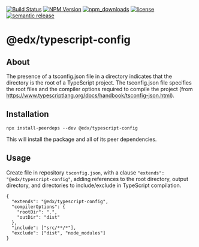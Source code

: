 [![Build Status](https://github.com/openedx/typescript-config/actions/workflows/release.yml/badge.svg)](https://github.com/openedx/typescript-config/actions/workflows/release.yml/)
[![NPM Version](https://img.shields.io/npm/v/@edx/typescript-config.svg)](https://www.npmjs.com/package/@edx/typescript-config)
[![npm_downloads](https://img.shields.io/npm/dt/@edx/typescript-config.svg)](https://www.npmjs.com/package/@edx/tpyescript-config)
[![license](https://img.shields.io/npm/l/@edx/typescript-config.svg)](https://github.com/openedx/typescript-config/blob/main/LICENSE)
[![semantic release](https://img.shields.io/badge/%20%20%F0%9F%93%A6%F0%9F%9A%80-semantic--release-e10079.svg)](https://github.com/semantic-release/semantic-release)

# @edx/typescript-config

## About

The presence of a tsconfig.json file in a directory indicates that the directory is the root of a TypeScript project. The tsconfig.json file specifies the root files and the compiler options required to compile the project (from https://www.typescriptlang.org/docs/handbook/tsconfig-json.html).

## Installation

```
npx install-peerdeps --dev @edx/typescript-config
```

This will install the package and all of its peer dependencies.

## Usage

Create file in repository `tsconfig.json`, with a clause `"extends": "@edx/typescript-config"`, adding references to the root directory, output directory, and directories to include/exclude in TypeScript compilation.

```Sample json
{
  "extends": "@edx/typescript-config",
  "compilerOptions": {
    "rootDir": ".",
    "outDir": "dist"
  },
  "include": ["src/**/*"],
  "exclude": ["dist", "node_modules"]
}
```
